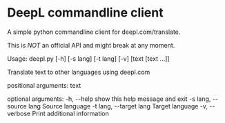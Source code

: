 DeepL commandline client
========================

A simple python commandline client for deepl.com/translate.

This is *NOT* an official API and might break at any moment.


Usage: deepl.py [-h] [-s lang] [-t lang] [-v] [text [text ...]]

Translate text to other languages using deepl.com

positional arguments:
  text

optional arguments:
  -h, --help               show this help message and exit
  -s lang, --source lang   Source language
  -t lang, --target lang   Target language
  -v, --verbose            Print additional information
